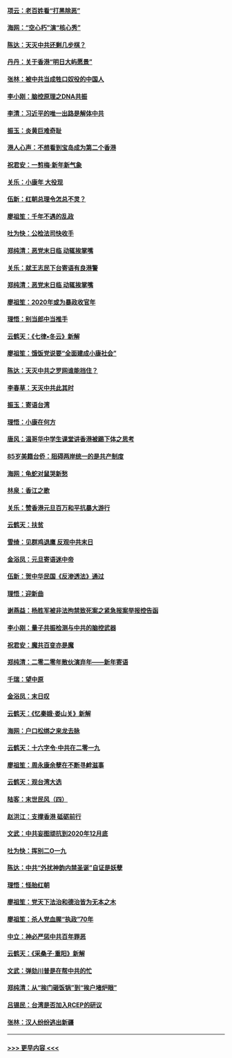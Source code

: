 #### [项云：老百姓看“打黑除恶”](../pages/nsc993/n11785398.md?t=01120111) 
#### [海网：“空心朽”演“核心秀”](../pages/nsc993/n11783874.md?t=01120111) 
#### [陈达：天灭中共还剩几步棋？](../pages/nsc993/n11783719.md?t=01120111) 
#### [丹丹：关于香港“明日大屿愿景”](../pages/nsc993/n11783273.md?t=01120111) 
#### [张林：被中共当成牲口奴役的中国人](../pages/nsc993/n11782397.md?t=01120111) 
#### [李小刚：脑控原理之DNA共振](../pages/nsc993/n11780962.md?t=01120111) 
#### [李清：习近平的唯一出路是解体中共](../pages/nsc993/n11780866.md?t=01120111) 
#### [振玉：炎黄巨难奇耻](../pages/nsc993/n11779632.md?t=01120111) 
#### [港人心声：不想看到宝岛成为第二个香港](../pages/nsc993/n11778817.md?t=01120111) 
#### [祝君安：一剪梅‧新年新气象](../pages/nsc993/n11776340.md?t=01120111) 
#### [关乐：小康年 大役现](../pages/nsc993/n11774213.md?t=01120111) 
#### [伍新：红朝总理令怎总不灵？](../pages/nsc993/n11770813.md?t=01120111) 
#### [廖祖笙：千年不遇的乱政](../pages/nsc993/n11770373.md?t=01120111) 
#### [吐为快：公检法司快收手](../pages/nsc993/n11770359.md?t=01120111) 
#### [郑纯清：恶党末日临 动辄挨掌嘴](../pages/nsc993/n11769912.md?t=01120111) 
#### [关乐：就王志民下台寄语有良港警](../pages/nsc993/n11769903.md?t=01120111) 
#### [郑纯清：恶党末日临 动辄挨掌嘴](../pages/nsc993/n11769356.md?t=01120111) 
#### [廖祖笙：2020年或为暴政收官年](../pages/nsc993/n11768216.md?t=01120111) 
#### [理悟：别当郎中当推手](../pages/nsc993/n11768243.md?t=01120111) 
#### [云鹤天：《七律▪冬云》新解](../pages/nsc993/n11768204.md?t=01120111) 
#### [廖祖笙：饿饭党说要“全面建成小康社会”](../pages/nsc993/n11767482.md?t=01120111) 
#### [陈达：天灭中共之罗网谁能挡住？](../pages/nsc993/n11767465.md?t=01120111) 
#### [李春草：天灭中共此其时](../pages/nsc993/n11767452.md?t=01120111) 
#### [振玉：寄语台湾](../pages/nsc993/n11767432.md?t=01120111) 
#### [理悟：小康在何方](../pages/nsc993/n11767394.md?t=01120111) 
#### [唐风：温哥华中学生课堂讲香港被踢下体之思考](../pages/nsc993/n11766848.md?t=01120111) 
#### [85岁美籍台侨：阻碍两岸统一的是共产制度](../pages/nsc993/n11765043.md?t=01120111) 
#### [海网：龟蛇对鼠哭新愁](../pages/nsc993/n11764895.md?t=01120111) 
#### [林泉：香江之歌](../pages/nsc993/n11764415.md?t=01120111) 
#### [关乐：赞香港元旦百万和平抗暴大游行](../pages/nsc993/n11764382.md?t=01120111) 
#### [云鹤天：扶贫](../pages/nsc993/n11764245.md?t=01120111) 
#### [雪绮：见群鸡退鹰  反观中共末日](../pages/nsc993/n11762112.md?t=01120111) 
#### [金浴凤：元旦寄语迷中帝](../pages/nsc993/n11761788.md?t=01120111) 
#### [伍新：贺中华民国《反渗透法》通过](../pages/nsc993/n11761994.md?t=01120111) 
#### [理悟：迎新曲](../pages/nsc993/n11761152.md?t=01120111) 
#### [谢燕益：杨胜军被非法拘禁致死案之紧急报案举报控告函](../pages/nsc993/n11756134.md?t=01120111) 
#### [李小刚：量子共振检测与中共的脑控武器](../pages/nsc993/n11754518.md?t=01120111) 
#### [祝君安：魔共百变亦是魔](../pages/nsc993/n11754469.md?t=01120111) 
#### [郑纯清：二零二零年散伙演弃年——新年寄语](../pages/nsc993/n11754195.md?t=01120111) 
#### [千瑞：望中原](../pages/nsc993/n11754159.md?t=01120111) 
#### [金浴凤：末日叹](../pages/nsc993/n11752359.md?t=01120111) 
#### [云鹤天：《忆秦娥‧娄山关》新解](../pages/nsc993/n11752348.md?t=01120111) 
#### [海网：户口松绑之来龙去脉](../pages/nsc993/n11752328.md?t=01120111) 
#### [云鹤天：十六字令‧中共在二零一九](../pages/nsc993/n11752305.md?t=01120111) 
#### [廖祖笙：周永康余孽在不断寻衅滋事](../pages/nsc993/n11751013.md?t=01120111) 
#### [云鹤天：观台湾大选](../pages/nsc993/n11751007.md?t=01120111) 
#### [陆客：末世民风（四）](../pages/nsc993/n11749203.md?t=01120111) 
#### [赵洪江：支撑香港 砥砺前行](../pages/nsc993/n11748482.md?t=01120111) 
#### [文武：中共妄图顽抗到2020年12月底](../pages/nsc993/n11748446.md?t=01120111) 
#### [吐为快：挥别二O一九](../pages/nsc993/n11748411.md?t=01120111) 
#### [陈达：中共“外扰神韵内禁圣诞”自证是妖孽](../pages/nsc993/n11748226.md?t=01120111) 
#### [理悟：怪胎红朝](../pages/nsc993/n11748206.md?t=01120111) 
#### [廖祖笙：党天下法治和德治皆为无本之木](../pages/nsc993/n11748135.md?t=01120111) 
#### [廖祖笙：杀人党血腥“执政”70年](../pages/nsc993/n11745144.md?t=01120111) 
#### [中立：神必严惩中共百年罪恶](../pages/nsc993/n11744970.md?t=01120111) 
#### [云鹤天：《采桑子‧重阳》新解](../pages/nsc993/n11744948.md?t=01120111) 
#### [文武：弹劾川普是在帮中共的忙](../pages/nsc993/n11744758.md?t=01120111) 
#### [郑纯清：从“挨门砸饭锅”到“挨户堵炉眼”](../pages/nsc993/n11744745.md?t=01120111) 
#### [吕锡民：台湾是否加入RCEP的研议](../pages/nsc993/n11744701.md?t=01120111) 
#### [张林：汉人纷纷逃出新疆](../pages/nsc993/n11743530.md?t=01120111) 

----
#### [ >>> 更早内容 <<< ](../indexes/nsc993-earlier.md)
